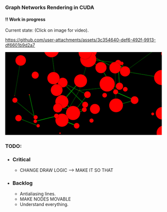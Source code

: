 ### Graph Networks Rendering in CUDA

#### !! Work in progress

Current state: (Click on image for video).

https://github.com/user-attachments/assets/3c354640-def6-492f-9913-df6601b9d2a7



[![Screenshot from 2025-04-17 23-28-53](docs/Screenshot%20from%202025-04-17%2023-28-53.png)](https://youtu.be/Fs9zQXKYNXo)

### TODO:

- ### Critical

  - CHANGE DRAW LOGIC --> MAKE IT SO THAT
- ### Backlog

  - Antialiasing lines.
  - MAKE NODES MOVABLE
  - Understand everything.
